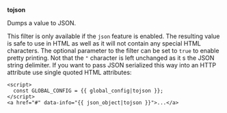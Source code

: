 **tojson**

Dumps a value to JSON.

This filter is only available if the `json` feature is enabled.  The resulting
value is safe to use in HTML as well as it will not contain any special HTML
characters.  The optional parameter to the filter can be set to `true` to enable
pretty printing.  Not that the `"` character is left unchanged as it s the
JSON string delimiter.  If you want to pass JSON serialized this way into an
HTTP attribute use single quoted HTML attributes:

```jinja
<script>
  const GLOBAL_CONFIG = {{ global_config|tojson }};
</script>
<a href="#" data-info="{{ json_object|tojson }}">...</a>
```

